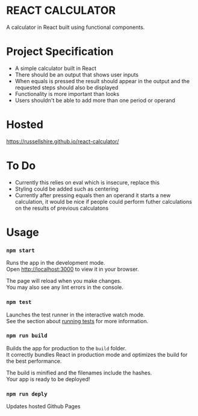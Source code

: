 # REACT CALCULATOR

A calculator in React built using functional components.

# Project Specification

- A simple calculator built in React
- There should be an output that shows user inputs
- When equals is pressed the result should appear in the output and the requested steps should also be displayed
- Functionality is more important than looks
- Users shouldn't be able to add more than one period or operand

# Hosted

https://russellshire.github.io/react-calculator/

# To Do

- Currently this relies on eval which is insecure, replace this
- Styling could be added such as centering
- Currently after pressing equals then an operand it starts a new calculation, it would be nice if people could perform futher calculations on the results of previous calculatons

# Usage

### `npm start`

Runs the app in the development mode.\
Open [http://localhost:3000](http://localhost:3000) to view it in your browser.

The page will reload when you make changes.\
You may also see any lint errors in the console.

### `npm test`

Launches the test runner in the interactive watch mode.\
See the section about [running tests](https://facebook.github.io/create-react-app/docs/running-tests) for more information.

### `npm run build`

Builds the app for production to the `build` folder.\
It correctly bundles React in production mode and optimizes the build for the best performance.

The build is minified and the filenames include the hashes.\
Your app is ready to be deployed!

### `npm run deply`

Updates hosted Github Pages
